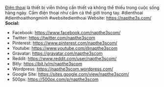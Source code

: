 <a href="https://napthe3s.com/">Điện thoại</a> là thiết bị viễn thông cần thiết và không thể thiếu trong cuộc sống hàng ngày. Cầm điện thoại như cầm cả thế giới trong tay.
#dienthoai #dienthoaithongminh #websitedienthoai
Website: <a href="https://napthe3s.com/">https://napthe3s.com/</a>
<strong>Social:</strong>
- Facebook: <a href="https://www.facebook.com/napthe3scom/">https://www.facebook.com/napthe3scom/</a>
- Twitter: <a href="https://twitter.com/napthe3scom">https://twitter.com/napthe3scom</a>
- Pinterest: <a href="https://www.pinterest.com/napthe3scom/">https://www.pinterest.com/napthe3scom/</a>
- Youtube: <a href="https://www.youtube.com/@napthe3scom">https://www.youtube.com/@napthe3scom</a>
- Gravatar: <a href="https://gravatar.com/napthe3scom">https://gravatar.com/napthe3scom</a>
- Reddit: <a href="https://www.reddit.com/user/napthe3scom/">https://www.reddit.com/user/napthe3scom/</a>
- Bitly: <a href="https://bit.ly/m/napthe3scom">https://bit.ly/m/napthe3scom</a>
- Wordpress: <a href="https://napthe3scom.wordpress.com/">https://napthe3scom.wordpress.com/</a>
- Google Site: <a href="https://sites.google.com/view/napthe3scom/">https://sites.google.com/view/napthe3scom/</a>
- 500px: <a href="https://500px.com/p/napthe3scom">https://500px.com/p/napthe3scom</a>